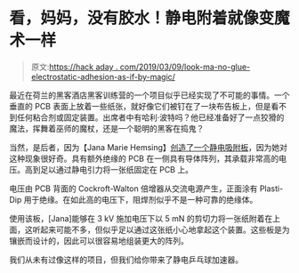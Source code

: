 # 看，妈妈，没有胶水！静电附着就像变魔术一样

> 原文:[https://hack aday . com/2019/03/09/look-ma-no-glue-electrostatic-adhesion-as-if-by-magic/](https://hackaday.com/2019/03/09/look-ma-no-glue-electrostatic-adhesion-as-if-by-magic/)

最近在荷兰的黑客酒店黑客训练营的一个项目似乎已经实现了不可能的事情。一个垂直的 PCB 表面上放着一些纸张，就好像它们被钉在了一块布告板上，但是看不到任何粘合剂或固定装置。出席者中有哈利·波特吗？他已经准备好了一点狡猾的魔法，挥舞着巫师的魔杖，还是一个聪明的黑客在捣鬼？

当然，是后者，因为【Jana Marie Hemsing】[创造了一个静电吸附板](https://github.com/Jana-Marie/electrostatic-adhesion-plate)，因为她对这种现象很好奇。具有额外绝缘的 PCB 在一侧具有导体阵列，其承载非常高的电压。高到足以通过静电引力将一张纸固定在 PCB 上。

电压由 PCB 背面的 Cockroft-Walton 倍增器从交流电源产生，正面涂有 Plasti-Dip 用于绝缘。在如此高的电压下，阻焊剂似乎不是一种可靠的绝缘体。

使用该板，[Jana]能够在 3 kV 施加电压下以 5 mN 的剪切力将一张纸附着在上面，这听起来可能不多，但似乎足以通过这张纸小心地拿起这个装置。这些板是为镶嵌而设计的，因此可以很容易地组装更大的阵列。

我们从未有过像这样的项目，但我们给你带来了静电乒乓球加速器。